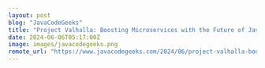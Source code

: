 ```yaml
---
layout: post
blog: "JavaCodeGeeks"
title: "Project Valhalla: Boosting Microservices with the Future of Java"
date: 2024-06-06T05:17:00Z
image: images/javacodegeeks.png
remote_url: "https://www.javacodegeeks.com/2024/06/project-valhalla-boosting-microservices-with-the-future-of-java.html"
---
```

